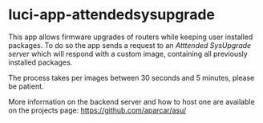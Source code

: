 # luci-app-attendedsysupgrade

This app allows firmware upgrades of routers while keeping user installed packages.
To do so the app sends a request to an *Atttended SysUpgrade server* which will
respond with a custom image, containing all previously installed packages.

The process takes per images between 30 seconds and 5 minutes, please be
patient.

More information on the backend server and how to host one are available on the
projects page: https://github.com/aparcar/asu/
